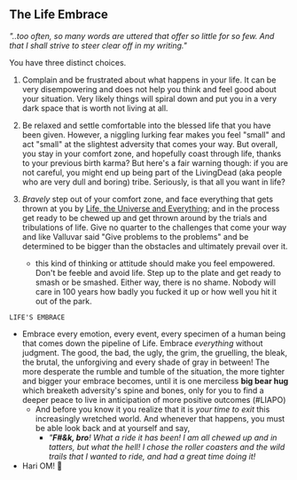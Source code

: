 <!-- title: Life Embrace  -->

## The Life Embrace 

_"..too often, so many words are uttered that offer so little for so few. And that I shall strive to steer clear off in my writing."_ 

You have three distinct choices. 

1. Complain and be frustrated about what happens in your life. It can be very disempowering and does not help you think and feel good about your situation. Very likely things will spiral down and put you in a very dark space that is worth not living at all. 

2. Be relaxed and settle comfortable into the blessed life that you have been given. However, a niggling lurking fear makes you feel "small" and act "small" at the slightest adversity that comes your way. But overall, you stay in your comfort zone, and hopefully coast through life, thanks to your previous birth karma? But here's a fair warning though: if you are not careful, you might end up being part of the LivingDead (aka people who are very dull and boring) tribe. Seriously, is that all you want in life? 

3. *Bravely* step out of your comfort zone, and face everything that gets thrown at you by [Life, the Universe and Everything](https://en.wikipedia.org/wiki/Life,_the_Universe_and_Everything); and in the process get ready to be chewed up and get thrown around by the  trials and tribulations of life. Give no quarter to the challenges that come your way and like Valluvar said "Give problems to the problems" and be determined to be bigger than the obstacles and ultimately prevail over it. 
	- this kind of thinking or attitude should make you feel empowered. Don't be feeble and avoid life. Step up to the plate and get ready to smash or be smashed. Either way, there is no shame. Nobody will care in 100 years how badly you fucked it up or how well you hit it out of the park. 

```LIFE'S EMBRACE```
	 
 - Embrace every emotion, every event, every specimen of a human being that comes down the pipeline of Life. Embrace _everything_ without judgment. The good, the bad, the ugly, the grim, the gruelling, the bleak, the brutal, the unforgiving and every shade of gray in between! The more desperate the rumble and tumble of the situation, the more tighter and bigger your embrace becomes, until it is one merciless **big bear hug** which breaketh adversity's spine and bones, only for you to find a deeper peace to live in anticipation of more positive outcomes (#LIAPO)  
	  - And before you know it you realize that it is _your time to  exit_ this increasingly wretched world. And whenever that happens, you must be able look back and at yourself and say, 
	    - _"**F#&k, bro**! What a ride it has been! I am all chewed up and in tatters, but what the hell! I chose the roller coasters and the wild trails that I wanted to ride, and had a great time doing it!_ 
- Hari OM!   🙏


